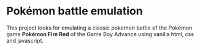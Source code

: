 # Pokémon battle emulation
This project looks for emulating a classic pokemon battle of the Pokémon game **Pokémon Fire Red** of the Game Boy Advance using vanilla html, css and javascript.

